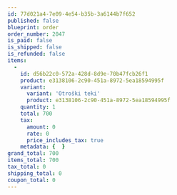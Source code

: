 ```yaml
---
id: 77d021a4-7e09-4e54-b35b-3a6144b7f652
published: false
blueprint: order
order_number: 2047
is_paid: false
is_shipped: false
is_refunded: false
items:
  -
    id: d56b22c0-572a-428d-8d9e-70b47fcb26f1
    product: e3138106-2c90-451a-8972-5ea18594995f
    variant:
      variant: 'Otroški teki'
      product: e3138106-2c90-451a-8972-5ea18594995f
    quantity: 1
    total: 700
    tax:
      amount: 0
      rate: 0
      price_includes_tax: true
    metadata: {  }
grand_total: 700
items_total: 700
tax_total: 0
shipping_total: 0
coupon_total: 0
---
```

